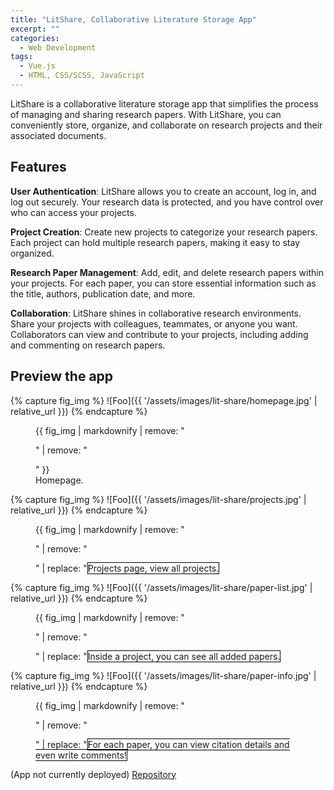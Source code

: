 ```yaml
---
title: "LitShare, Collaborative Literature Storage App"
excerpt: ""
categories:
  - Web Development
tags:
  - Vue.js
  - HTML, CSS/SCSS, JavaScript
---
```


LitShare is a collaborative literature storage app that simplifies the process of managing and sharing research papers. With LitShare, you can conveniently store, organize, and collaborate on research projects and their associated documents.

## Features

**User Authentication**: LitShare allows you to create an account, log in, and log out securely. Your research data is protected, and you have control over who can access your projects.

**Project Creation**: Create new projects to categorize your research papers. Each project can hold multiple research papers, making it easy to stay organized.

**Research Paper Management**: Add, edit, and delete research papers within your projects. For each paper, you can store essential information such as the title, authors, publication date, and more.

**Collaboration**: LitShare shines in collaborative research environments. Share your projects with colleagues, teammates, or anyone you want. Collaborators can view and contribute to your projects, including adding and commenting on research papers.

## Preview the app

{% capture fig_img %}
![Foo]({{ '/assets/images/lit-share/homepage.jpg' | relative_url }})
{% endcapture %}

<figure>
  {{ fig_img | markdownify | remove: "<p>" | remove: "</p>" }}
  <figcaption>Homepage.</figcaption>
</figure>

{% capture fig_img %}
![Foo]({{ '/assets/images/lit-share/projects.jpg' | relative_url }})
{% endcapture %}

<figure>
  {{ fig_img | markdownify | remove: "<p>" | remove: "</p>" | replace: "<img", '<img style="border: 1px solid black;"'}}
  <figcaption>Projects page, view all projects.</figcaption>
</figure>

{% capture fig_img %}
![Foo]({{ '/assets/images/lit-share/paper-list.jpg' | relative_url }})
{% endcapture %}

<figure>
  {{ fig_img | markdownify | remove: "<p>" | remove: "</p>" | replace: "<img", '<img style="border: 1px solid black;"'}}
  <figcaption>Inside a project, you can see all added papers.</figcaption>
</figure>

{% capture fig_img %}
![Foo]({{ '/assets/images/lit-share/paper-info.jpg' | relative_url }})
{% endcapture %}

<figure>
  {{ fig_img | markdownify | remove: "<p>" | remove: "</p>" | replace: "<img", '<img style="border: 1px solid black;"'}}
  <figcaption>For each paper, you can view citation details and even write comments!</figcaption>
</figure>

(App not currently deployed) [Repository](https://github.com/martina-torce/lit-share/tree/main)

